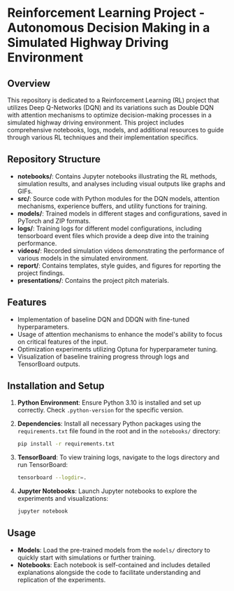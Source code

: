 # Reinforcement Learning Project - Autonomous Decision Making in a Simulated Highway Driving Environment

## Overview

This repository is dedicated to a Reinforcement Learning (RL) project that utilizes Deep Q-Networks (DQN) and its variations such as Double DQN with attention mechanisms to optimize decision-making processes in a simulated highway driving environment. This project includes comprehensive notebooks, logs, models, and additional resources to guide through various RL techniques and their implementation specifics.

## Repository Structure

- **notebooks/**: Contains Jupyter notebooks illustrating the RL methods, simulation results, and analyses including visual outputs like graphs and GIFs.
- **src/**: Source code with Python modules for the DQN models, attention mechanisms, experience buffers, and utility functions for training.
- **models/**: Trained models in different stages and configurations, saved in PyTorch and ZIP formats.
- **logs/**: Training logs for different model configurations, including tensorboard event files which provide a deep dive into the training performance.
- **videos/**: Recorded simulation videos demonstrating the performance of various models in the simulated environment.
- **report/**: Contains templates, style guides, and figures for reporting the project findings.
- **presentations/**: Contains the project pitch materials.

## Features

- Implementation of baseline DQN and DDQN with fine-tuned hyperparameters.
- Usage of attention mechanisms to enhance the model's ability to focus on critical features of the input.
- Optimization experiments utilizing Optuna for hyperparameter tuning.
- Visualization of baseline training progress through logs and TensorBoard outputs. 

## Installation and Setup

1. **Python Environment**: Ensure Python 3.10 is installed and set up correctly. Check `.python-version` for the specific version.

2. **Dependencies**: Install all necessary Python packages using the `requirements.txt` file found in the root and in the `notebooks/` directory:
   ```bash
   pip install -r requirements.txt
   ```

3. **TensorBoard**: To view training logs, navigate to the logs directory and run TensorBoard:
   ```bash
   tensorboard --logdir=.
   ```

4. **Jupyter Notebooks**: Launch Jupyter notebooks to explore the experiments and visualizations:
   ```bash
   jupyter notebook
   ```

## Usage

- **Models**: Load the pre-trained models from the `models/` directory to quickly start with simulations or further training.
- **Notebooks**: Each notebook is self-contained and includes detailed explanations alongside the code to facilitate understanding and replication of the experiments.